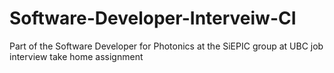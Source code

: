 # Software-Developer-Interveiw-CI
Part of the Software Developer for Photonics at the SiEPIC group at UBC job interview take home assignment
